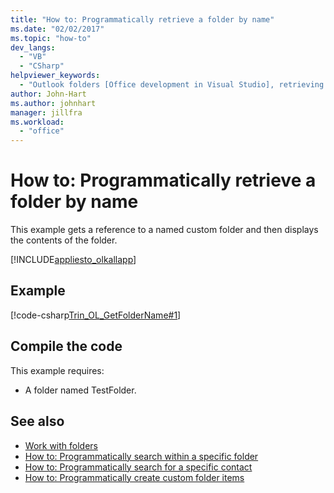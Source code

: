 ```yaml
---
title: "How to: Programmatically retrieve a folder by name"
ms.date: "02/02/2017"
ms.topic: "how-to"
dev_langs:
  - "VB"
  - "CSharp"
helpviewer_keywords:
  - "Outlook folders [Office development in Visual Studio], retrieving by name"
author: John-Hart
ms.author: johnhart
manager: jillfra
ms.workload:
  - "office"
---
```

# How to: Programmatically retrieve a folder by name
  This example gets a reference to a named custom folder and then displays the contents of the folder.

 [!INCLUDE[appliesto_olkallapp](../vsto/includes/appliesto-olkallapp-md.md)]

## Example
 [!code-csharp[Trin_OL_GetFolderName#1](../vsto/codesnippet/CSharp/Trin_OL_GetFolderName/thisaddin.cs#1)]

## Compile the code
 This example requires:

- A folder named TestFolder.

## See also
- [Work with folders](../vsto/working-with-folders.md)
- [How to: Programmatically search within a specific folder](../vsto/how-to-programmatically-search-within-a-specific-folder.md)
- [How to: Programmatically search for a specific contact](../vsto/how-to-programmatically-search-for-a-specific-contact.md)
- [How to: Programmatically create custom folder items](../vsto/how-to-programmatically-create-custom-folder-items.md)
